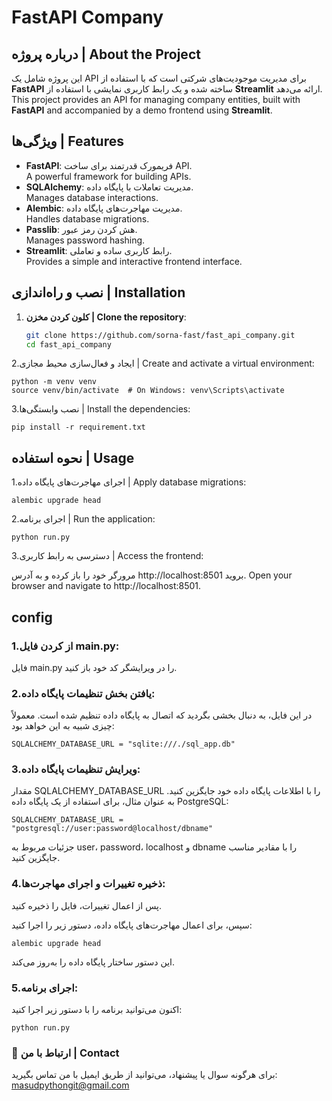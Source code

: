 # FastAPI Company

## درباره پروژه | About the Project

این پروژه شامل یک API برای مدیریت موجودیت‌های شرکتی است که با استفاده از **FastAPI** ساخته شده و یک رابط کاربری نمایشی با استفاده از **Streamlit** ارائه می‌دهد.  
This project provides an API for managing company entities, built with **FastAPI** and accompanied by a demo frontend using **Streamlit**.

## ویژگی‌ها | Features

- **FastAPI**: فریمورک قدرتمند برای ساخت API.  
  A powerful framework for building APIs.
- **SQLAlchemy**: مدیریت تعاملات با پایگاه داده.  
  Manages database interactions.
- **Alembic**: مدیریت مهاجرت‌های پایگاه داده.  
  Handles database migrations.
- **Passlib**: هش کردن رمز عبور.  
  Manages password hashing.
- **Streamlit**: رابط کاربری ساده و تعاملی.  
  Provides a simple and interactive frontend interface.

## نصب و راه‌اندازی | Installation

1. **کلون کردن مخزن | Clone the repository**:

   ```bash
   git clone https://github.com/sorna-fast/fast_api_company.git
   cd fast_api_company
   ```
   
2.ایجاد و فعال‌سازی محیط مجازی | Create and activate a virtual environment:
```
python -m venv venv
source venv/bin/activate  # On Windows: venv\Scripts\activate
```

3.نصب وابستگی‌ها | Install the dependencies:
```
pip install -r requirement.txt
```

## نحوه استفاده | Usage
1.اجرای مهاجرت‌های پایگاه داده | Apply database migrations:
```
alembic upgrade head
```
2.اجرای برنامه | Run the application:
```
python run.py
```
3.دسترسی به رابط کاربری | Access the frontend:

مرورگر خود را باز کرده و به آدرس http://localhost:8501 بروید.
Open your browser and navigate to http://localhost:8501.


## config

### 1.از کردن فایل main.py:

فایل main.py را در ویرایشگر کد خود باز کنید.
### 2.یافتن بخش تنظیمات پایگاه داده:

در این فایل، به دنبال بخشی بگردید که اتصال به پایگاه داده تنظیم شده است. معمولاً چیزی شبیه به این خواهد بود:

```
SQLALCHEMY_DATABASE_URL = "sqlite:///./sql_app.db"
```
### 3.ویرایش تنظیمات پایگاه داده:

مقدار SQLALCHEMY_DATABASE_URL را با اطلاعات پایگاه داده خود جایگزین کنید. به عنوان مثال، برای استفاده از یک پایگاه داده PostgreSQL:
```
SQLALCHEMY_DATABASE_URL = "postgresql://user:password@localhost/dbname"
```
جزئیات مربوط به user، password، localhost و dbname را با مقادیر مناسب جایگزین کنید.

### 4.ذخیره تغییرات و اجرای مهاجرت‌ها:

پس از اعمال تغییرات، فایل را ذخیره کنید.

سپس، برای اعمال مهاجرت‌های پایگاه داده، دستور زیر را اجرا کنید:
```
alembic upgrade head
```
این دستور ساختار پایگاه داده را به‌روز می‌کند.

### 5.اجرای برنامه:

اکنون می‌توانید برنامه را با دستور زیر اجرا کنید:
```
python run.py
```
### 📧 ارتباط با من | Contact
برای هرگونه سوال یا پیشنهاد، می‌توانید از طریق ایمیل با من تماس بگیرید: masudpythongit@gmail.com
